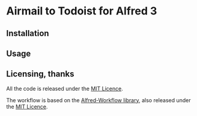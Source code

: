 # Airmail to Todoist for Alfred 3

## Installation

## Usage

## Licensing, thanks

All the code is released under the [MIT Licence][mit].

The workflow is based on the [Alfred-Workflow library][alfred-workflow], also released under the [MIT Licence][mit].

[alfred-workflow]: http://www.deanishe.net/alfred-workflow/
[mit]: http://opensource.org/licenses/MIT


